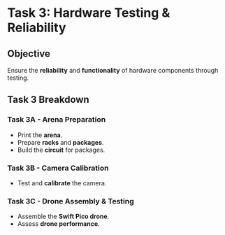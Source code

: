 # Task 3: Hardware Testing & Reliability 

## Objective 
Ensure the **reliability** and **functionality** of hardware components through testing.

## Task 3 Breakdown
### Task 3A - Arena Preparation 
- Print the **arena**.
- Prepare **racks** and **packages**.
- Build the **circuit** for packages.

### Task 3B - Camera Calibration 
- Test and **calibrate** the camera.

### Task 3C - Drone Assembly & Testing 
- Assemble the **Swift Pico drone**.
- Assess **drone performance**.
